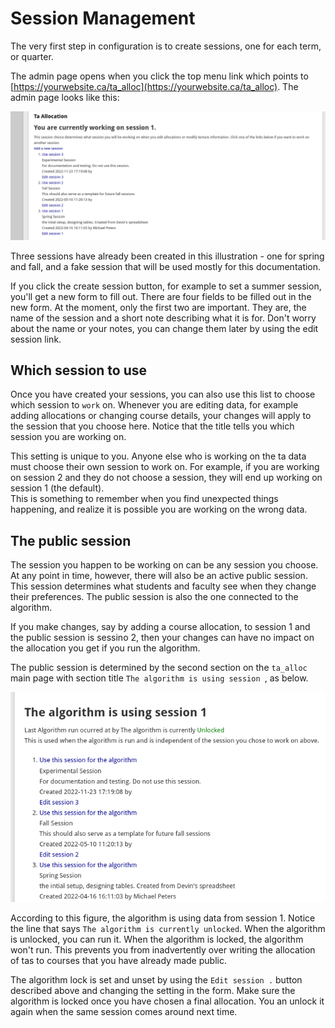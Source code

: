 # Session Management

The very first step in configuration is to create sessions, one for each term, or quarter.  

The admin page opens when you click the top menu link which points to [https://yourwebsite.ca/ta_alloc](https://yourwebsite.ca/ta_alloc). The admin page looks like this:

 ![alt](documentation/user_manual/assets/session.png "Session")
 
Three sessions have already been created in this illustration - one for spring and fall, and a fake session that will be used mostly for this documentation.

 If you click the create session button, for example to set a summer session, you'll get a new form to fill out.  There are four fields to be filled out in the new form.  At the moment, only the first two are important. They are, the name of the session and a short note describing what it is for.  Don't worry about the name or your  notes, you can change them later by using the edit session link.

 ## Which session to use

 Once you have created your sessions, you can also use this list to choose which session to `work` on.  Whenever you are editing data, for example adding allocations or changing course details, your changes will apply to the session that you choose here.  Notice that the title tells you which session you are working on.
 
 This setting is unique to you.  Anyone else who is working on the ta data must choose their own session to work on.  For example, if you are working on session 2 and they do not choose a session, they will end up working on session 1 (the default).  
This is something to remember when you find unexpected things happening, and realize it is possible you are working on the wrong data.


 ## The public session
The session you happen to be working on can be any session you choose.  At any point in time, however, there will also be an active public session.  This session determines what students and faculty see when they change their preferences.  The public session is also the one connected to the algorithm.  

If you make changes, say by adding a course allocation, to session 1 and the public session is sessino 2, then your changes can have no impact on the allocation you get if you run the algorithm.

  The public session is determined by the second section on the `ta_alloc` main page with section title `The algorithm is using session `, as below.

  ![alt](documentation/user_manual/assets/alogorithm_choice.png "Algorithm")
  
  According to this figure, the algorithm is using data from session 1. Notice the line that says `The algorithm is currently unlocked`.   When the algorithm is unlocked, you can run it.  When the algorithm is locked, the algorithm won't run.  This prevents you from inadvertently over writing the allocation of tas to courses that you have already made public.
  
  The algorithm lock is set and unset by using the `Edit session .` button described above and changing the setting in the form.  Make sure the algorithm is locked once you have chosen a final allocation.  You an unlock it again when the same session comes around next time.